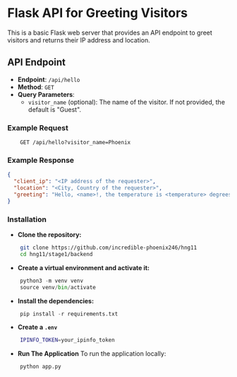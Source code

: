 # Flask API for Greeting Visitors

This is a basic Flask web server that provides an API endpoint to greet visitors and returns their IP address and location.

## API Endpoint

- **Endpoint**: `/api/hello`
- **Method**: `GET`
- **Query Parameters**:
  - `visitor_name` (optional): The name of the visitor. If not provided, the default is "Guest".

### Example Request

```curl
    GET /api/hello?visitor_name=Phoenix
```

### Example Response

```json
{
  "client_ip": "<IP address of the requester>",
  "location": "<City, Country of the requester>",
  "greeting": "Hello, <name>!, the temperature is <temperature> degrees Celsius in <City>"
}
```

### Installation

- **Clone the repository:**

```bash
    git clone https://github.com/incredible-phoenix246/hng11
    cd hng11/stage1/backend
```

- **Create a virtual environment and activate it:**

```python
    python3 -m venv venv
    source venv/bin/activate
```

- **Install the dependencies:**

```python
    pip install -r requirements.txt
```

- **Create a `.env`**

```bash
    IPINFO_TOKEN=your_ipinfo_token
```

- **Run The Application**
  To run the application locally:

```python
    python app.py
```
